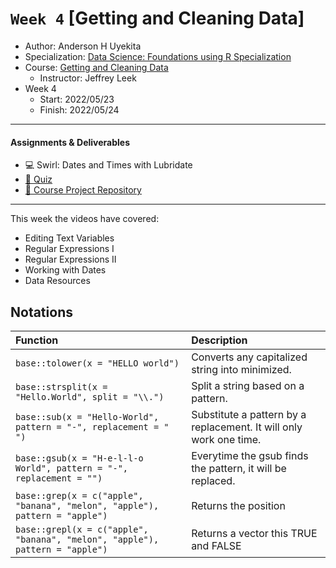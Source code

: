 # `Week 4` [Getting and Cleaning Data]

* Author: Anderson H Uyekita
* Specialization: [Data Science: Foundations using R Specialization](https://www.coursera.org/specializations/data-science-foundations-r)
* Course: [Getting and Cleaning Data](https://www.coursera.org/learn/data-cleaning)
    * Instructor: Jeffrey Leek
* Week 4
    * Start: 2022/05/23
    * Finish: 2022/05/24

------------------------------------------------------------------------

#### Assignments & Deliverables

-   :computer: Swirl: Dates and Times with Lubridate
-   [:pencil: Quiz](./getting-and-cleaning-data_quiz-4.md)
-   [:rocket: Course Project Repository](https://github.com/AndersonUyekita/getting-and-cleaning-data_course-project)

------------------------------------------------------------------------

This week the videos have covered:

* Editing Text Variables
* Regular Expressions I
* Regular Expressions II
* Working with Dates
* Data Resources


## Notations

| Function                                                                     | Description                                                        |
|:-------------------------------------|:---------------------------------|
| `base::tolower(x = "HELLO world")`                                           | Converts any capitalized string into minimized.                    |
| `base::strsplit(x = "Hello.World", split = "\\.")`                           | Split a string based on a pattern.                                 |
| `base::sub(x = "Hello-World", pattern = "-", replacement = " ")`             | Substitute a pattern by a replacement. It will only work one time. |
| `base::gsub(x = "H-e-l-l-o World", pattern = "-", replacement = "")`         | Everytime the gsub finds the pattern, it will be replaced.         |
| `base::grep(x = c("apple", "banana", "melon", "apple"), pattern = "apple")`  | Returns the position                                               |
| `base::grepl(x = c("apple", "banana", "melon", "apple"), pattern = "apple")` | Returns a vector this TRUE and FALSE                               |
